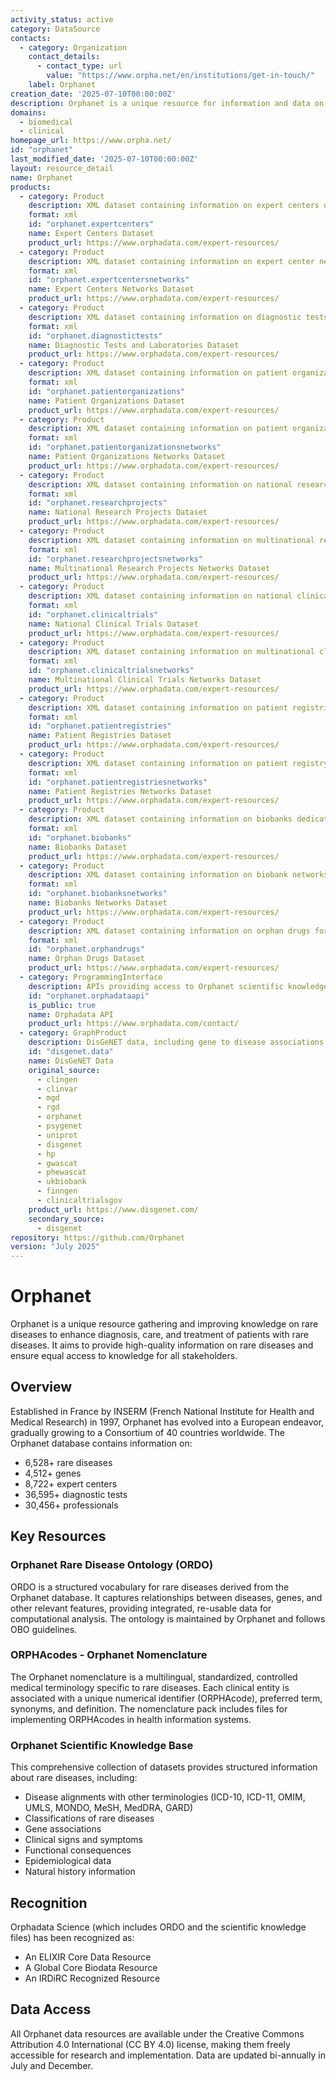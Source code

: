 ```yaml
---
activity_status: active
category: DataSource
contacts:
  - category: Organization
    contact_details:
      - contact_type: url
        value: "https://www.orpha.net/en/institutions/get-in-touch/"
    label: Orphanet
creation_date: '2025-07-10T00:00:00Z'
description: Orphanet is a unique resource for information and data on rare diseases and orphan drugs, aimed at improving diagnosis, care, and treatment of patients with rare diseases. It maintains the Orphanet rare disease nomenclature (ORPHAcodes), which is essential for improving the visibility of rare diseases in health and research information systems.
domains:
  - biomedical
  - clinical
homepage_url: https://www.orpha.net/
id: "orphanet"
last_modified_date: '2025-07-10T00:00:00Z'
layout: resource_detail
name: Orphanet
products:
  - category: Product
    description: XML dataset containing information on expert centers dedicated to the medical management and/or genetic counselling for rare diseases.
    format: xml
    id: "orphanet.expertcenters"
    name: Expert Centers Dataset
    product_url: https://www.orphadata.com/expert-resources/
  - category: Product
    description: XML dataset containing information on expert center networks for rare diseases.
    format: xml
    id: "orphanet.expertcentersnetworks"
    name: Expert Centers Networks Dataset
    product_url: https://www.orphadata.com/expert-resources/
  - category: Product
    description: XML dataset containing information on diagnostic tests and clinical laboratories for rare diseases.
    format: xml
    id: "orphanet.diagnostictests"
    name: Diagnostic Tests and Laboratories Dataset
    product_url: https://www.orphadata.com/expert-resources/
  - category: Product
    description: XML dataset containing information on patient organizations dedicated to rare diseases.
    format: xml
    id: "orphanet.patientorganizations"
    name: Patient Organizations Dataset
    product_url: https://www.orphadata.com/expert-resources/
  - category: Product
    description: XML dataset containing information on patient organization networks for rare diseases.
    format: xml
    id: "orphanet.patientorganizationsnetworks"
    name: Patient Organizations Networks Dataset
    product_url: https://www.orphadata.com/expert-resources/
  - category: Product
    description: XML dataset containing information on national research projects focused on rare diseases.
    format: xml
    id: "orphanet.researchprojects"
    name: National Research Projects Dataset
    product_url: https://www.orphadata.com/expert-resources/
  - category: Product
    description: XML dataset containing information on multinational research project networks for rare diseases.
    format: xml
    id: "orphanet.researchprojectsnetworks"
    name: Multinational Research Projects Networks Dataset
    product_url: https://www.orphadata.com/expert-resources/
  - category: Product
    description: XML dataset containing information on national clinical trials for rare diseases.
    format: xml
    id: "orphanet.clinicaltrials"
    name: National Clinical Trials Dataset
    product_url: https://www.orphadata.com/expert-resources/
  - category: Product
    description: XML dataset containing information on multinational clinical trial networks for rare diseases.
    format: xml
    id: "orphanet.clinicaltrialsnetworks"
    name: Multinational Clinical Trials Networks Dataset
    product_url: https://www.orphadata.com/expert-resources/
  - category: Product
    description: XML dataset containing information on patient registries for rare diseases.
    format: xml
    id: "orphanet.patientregistries"
    name: Patient Registries Dataset
    product_url: https://www.orphadata.com/expert-resources/
  - category: Product
    description: XML dataset containing information on patient registry networks for rare diseases.
    format: xml
    id: "orphanet.patientregistriesnetworks"
    name: Patient Registries Networks Dataset
    product_url: https://www.orphadata.com/expert-resources/
  - category: Product
    description: XML dataset containing information on biobanks dedicated to rare diseases.
    format: xml
    id: "orphanet.biobanks"
    name: Biobanks Dataset
    product_url: https://www.orphadata.com/expert-resources/
  - category: Product
    description: XML dataset containing information on biobank networks for rare diseases.
    format: xml
    id: "orphanet.biobanksnetworks"
    name: Biobanks Networks Dataset
    product_url: https://www.orphadata.com/expert-resources/
  - category: Product
    description: XML dataset containing information on orphan drugs for rare diseases, including substances with orphan designation and/or marketing authorization.
    format: xml
    id: "orphanet.orphandrugs"
    name: Orphan Drugs Dataset
    product_url: https://www.orphadata.com/expert-resources/
  - category: ProgrammingInterface
    description: APIs providing access to Orphanet scientific knowledge, ORPHAcodes, and expert resources data.
    id: "orphanet.orphadataapi"
    is_public: true
    name: Orphadata API
    product_url: https://www.orphadata.com/contact/
  - category: GraphProduct
    description: DisGeNET data, including gene to disease associations and variant to disease associations (requires registration and subscription).
    id: "disgenet.data"
    name: DisGeNET Data
    original_source:
      - clingen
      - clinvar
      - mgd
      - rgd
      - orphanet
      - psygenet
      - uniprot
      - disgenet
      - hp
      - gwascat
      - phewascat
      - ukbiobank
      - finngen
      - clinicaltrialsgov
    product_url: https://www.disgenet.com/
    secondary_source:
      - disgenet
repository: https://github.com/Orphanet
version: "July 2025"
---
```


# Orphanet

Orphanet is a unique resource gathering and improving knowledge on rare diseases to enhance diagnosis, care, and treatment of patients with rare diseases. It aims to provide high-quality information on rare diseases and ensure equal access to knowledge for all stakeholders.

## Overview

Established in France by INSERM (French National Institute for Health and Medical Research) in 1997, Orphanet has evolved into a European endeavor, gradually growing to a Consortium of 40 countries worldwide. The Orphanet database contains information on:

- 6,528+ rare diseases
- 4,512+ genes
- 8,722+ expert centers
- 36,595+ diagnostic tests
- 30,456+ professionals

## Key Resources

### Orphanet Rare Disease Ontology (ORDO)

ORDO is a structured vocabulary for rare diseases derived from the Orphanet database. It captures relationships between diseases, genes, and other relevant features, providing integrated, re-usable data for computational analysis. The ontology is maintained by Orphanet and follows OBO guidelines.

### ORPHAcodes - Orphanet Nomenclature

The Orphanet nomenclature is a multilingual, standardized, controlled medical terminology specific to rare diseases. Each clinical entity is associated with a unique numerical identifier (ORPHAcode), preferred term, synonyms, and definition. The nomenclature pack includes files for implementing ORPHAcodes in health information systems.

### Orphanet Scientific Knowledge Base

This comprehensive collection of datasets provides structured information about rare diseases, including:
- Disease alignments with other terminologies (ICD-10, ICD-11, OMIM, UMLS, MONDO, MeSH, MedDRA, GARD)
- Classifications of rare diseases
- Gene associations
- Clinical signs and symptoms
- Functional consequences
- Epidemiological data
- Natural history information

## Recognition

Orphadata Science (which includes ORDO and the scientific knowledge files) has been recognized as:
- An ELIXIR Core Data Resource
- A Global Core Biodata Resource
- An IRDiRC Recognized Resource

## Data Access

All Orphanet data resources are available under the Creative Commons Attribution 4.0 International (CC BY 4.0) license, making them freely accessible for research and implementation. Data are updated bi-annually in July and December.
